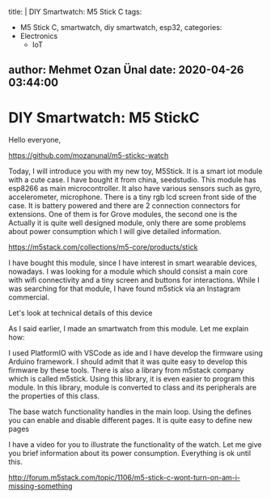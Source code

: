 title: |
  DIY Smartwatch: M5 Stick C
tags:
  - M5 Stick C, smartwatch, diy smartwatch, esp32, 
categories:
  - Electronics
    - IoT

author: Mehmet Ozan Ünal
date: 2020-04-26 03:44:00
---

# DIY Smartwatch: M5 StickC

Hello everyone,


https://github.com/mozanunal/m5-stickc-watch


Today, I will introduce you with my new toy, M5Stick. It is a smart iot module with a cute case. I have bought it from china, seedstudio. This module has esp8266 as main microcontroller. It also have various sensors such as gyro, accelerometer, microphone. There is a tiny rgb lcd screen front side of the case. It is battery powered and there are 2 connection connectors for extensions. One of them is for Grove modules, the second one is the Actually it is quite well designed module, only there are some problems about power consumption which I will give detailed information.

https://m5stack.com/collections/m5-core/products/stick


I have bought this module, since I have interest in smart wearable devices, nowadays. I was looking for a module which should consist a main core with wifi connectivity and a tiny screen and buttons for interactions. While I was searching for that module, I have found m5stick via an Instagram commercial.

Let's look at technical details of this device


As I said earlier, I made an smartwatch from this module. Let me explain how:

I used PlatformIO with VSCode as ide and I have develop the firmware using Arduino framework. I should admit that it was quite easy to develop this firmware by these tools. There is also a library from m5stack company which is called m5stick. Using this library, it is even easier to program this module. In this library, module is converted to class and its peripherals are the properties of this class.


The base watch functionality handles in the main loop. Using the defines you can enable and disable different pages. It is quite easy to define new pages

I have a video for you to illustrate the functionality of the watch. Let me give you brief information about its power consumption. Everything is ok until this.

http://forum.m5stack.com/topic/1106/m5-stick-c-wont-turn-on-am-i-missing-something